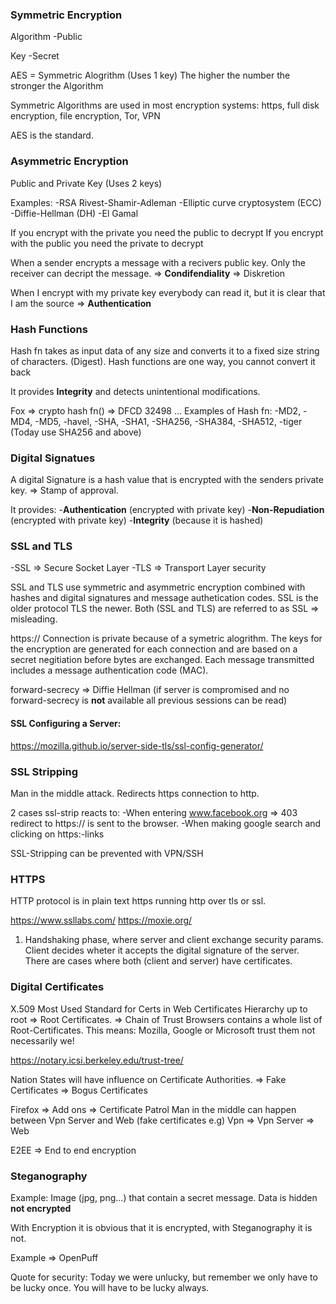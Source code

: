 ### Symmetric Encryption

Algorithm
-Public

Key
-Secret

AES = Symmetric Alogrithm (Uses 1 key)
The higher the number the stronger the Algorithm

Symmetric Algorithms are used in most encryption systems:
https, full disk encryption, file encryption, Tor, VPN

AES is the standard.

### Asymmetric Encryption
Public and Private Key (Uses 2 keys)

Examples:
-RSA Rivest-Shamir-Adleman
-Elliptic curve cryptosystem (ECC)
-Diffie-Hellman (DH)
-El Gamal

If you encrypt with the private you need the public to decrypt
If you encrypt with the public you need the private to decrypt

When a sender encrypts a message with a recivers public key. Only the receiver can decript the message. => **Condifendiality** => Diskretion

When I encrypt with my private key everybody can read it, but it is clear that I am the source => **Authentication**

### Hash Functions
Hash fn takes as input data of any size and converts it to a fixed size string of characters. (Digest). Hash functions are one way, you cannot convert it back

It provides **Integrity** and detects unintentional modifications.

Fox => crypto hash fn() => DFCD 32498 ... 
Examples of Hash fn:
-MD2, -MD4, -MD5, -havel, -SHA, -SHA1, -SHA256, -SHA384, -SHA512, -tiger
(Today use SHA256 and above)

### Digital Signatues
A digital Signature is a hash value that is encrypted with the senders private key. => Stamp of approval.

It provides:
-**Authentication** (encrypted with private key)
-**Non-Repudiation** (encrypted with private key)
-**Integrity** (because it is hashed)

### SSL and TLS
-SSL => Secure Socket Layer
-TLS => Transport Layer security

SSL and TLS use symmetric and asymmetric encryption combined with hashes and digital signatures and message authetication codes.
SSL is the older protocol TLS the newer.
Both (SSL and TLS) are referred to as SSL => misleading.

https:// Connection is private because of a symetric alogrithm. The keys for the encryption are generated for each connection and are based on a secret negitiation before bytes are exchanged.
Each message transmitted includes a message authentication code (MAC).

forward-secrecy => Diffie Hellman (if server is compromised and no forward-secrecy is **not** available all previous sessions can be read)

#### SSL Configuring a Server:
https://mozilla.github.io/server-side-tls/ssl-config-generator/

### SSL Stripping
Man in the middle attack. Redirects https connection to http.

2 cases ssl-strip reacts to:
-When entering www.facebook.org => 403 redirect to https:// is sent to the browser.
-When making google search and clicking on https:-links

SSL-Stripping can be prevented with VPN/SSH

### HTTPS
HTTP protocol is in plain text
https running http over tls or ssl.

https://www.ssllabs.com/
https://moxie.org/
1) Handshaking phase, where server and client exchange security params.
Client decides wheter it accepts the digital signature of the server.
There are cases where both (client and server) have certificates.

### Digital Certificates
X.509 Most Used Standard for Certs in Web
Certificates Hierarchy up to root => Root Certificates. => Chain of Trust
Browsers contains a whole list of Root-Certificates.
This means: Mozilla, Google or Microsoft trust them not necessarily we!

https://notary.icsi.berkeley.edu/trust-tree/

Nation States will have influence on Certificate Authorities.
=> Fake Certificates
=> Bogus Certificates

Firefox => Add ons => Certificate Patrol
Man in the middle can happen between Vpn Server and Web (fake certificates e.g)
Vpn => Vpn Server => Web

E2EE => End to end encryption

### Steganography
Example: Image (jpg, png...) that contain a secret message. Data is hidden **not encrypted**

With Encryption it is obvious that it is encrypted, with Steganography it is not.

Example => OpenPuff

Quote for security:
Today we were unlucky, but remember we only have to be lucky once. You will have to be lucky always.


